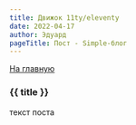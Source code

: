 ```yaml
---
title: Движок 11ty/eleventy
date: 2022-04-17
author: Эдуард
pageTitle: Пост - Simple-блог
---
```


[На главную](/)

### {{ title }}

текст поста
